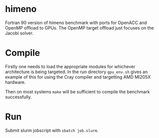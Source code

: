 # himeno
Fortran 90 version of himeno benchmark with ports for OpenACC and OpenMP offload to GPUs. The OpenMP target offload just focuses on the Jacobi solver.

# Compile

Firstly one needs to load the appropriate modules for whichever architecture is being targeted. In the run directory `gpu_env.sh` gives an example of this for using the Cray compiler and targetting AMD MI205X hardware.

Then on most systems `make` will be sufficient to compile the benchmark successfully.

# Run

Submit slurm jobscript with `sbatch job.slurm`.

